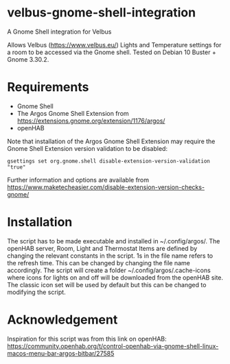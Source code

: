 # velbus-gnome-shell-integration
A Gnome Shell integration for Velbus

Allows Velbus (https://www.velbus.eu/) Lights and Temperature settings for a room to be accessed via the Gnome shell. Tested on Debian 10 Buster + Gnome 3.30.2.

# Requirements
* Gnome Shell
* The Argos Gnome Shell Extension from https://extensions.gnome.org/extension/1176/argos/
* openHAB

Note that installation of the Argos Gnome Shell Extension may require the Gnome Shell Extension version validation to be disabled:
```
gsettings set org.gnome.shell disable-extension-version-validation "true"
```
Further information and options are available from https://www.maketecheasier.com/disable-extension-version-checks-gnome/

# Installation
The script has to be made executable and installed in ~/.config/argos/. The openHAB server, Room, Light and Thermostat Items are defined by changing the relevant constants in the script. 1s in the file name refers to the refresh time. This can be changed by changing the file name accordingly. The script will create a folder ~/.config/argos/.cache-icons where icons for lights on and off will be downloaded from the openHAB site. The classic icon set will be used by default but this can be changed to modifying the script.

# Acknowledgement
Inspiration for this script was from this link on openHAB: https://community.openhab.org/t/control-openhab-via-gnome-shell-linux-macos-menu-bar-argos-bitbar/27585
